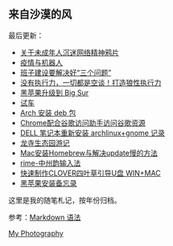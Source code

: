 ## 来自沙漠的风

最后更新：

 
- [关于未成年人沉迷网络精神鸦片][1]
- [疫情与机器人][2]
- [班子建设要解决好“三个问题”][3]
- [没有执行力，一切都是空谈！打造狼性执行力][4]
- [黑苹果升级到 Big Sur][5]
- [试车][6]
- [Arch 安装 deb 包][7]
- [Chrome配合谷歌访问助手访问谷歌资源][8]
-  [DELL 笔记本重新安装 archlinux+gnome 记录][9]
- [龙寺生态园游记][10]
- [Mac安装Homebrew与解决update慢的方法][11]
- [rime-中州韵输入法][12]
- [快速制作CLOVER四叶草引导U盘 WIN+MAC][13]
- [黑苹果安装备忘录][14]

这里是我的随笔札记，按年份归档。

参考：[Markdown 语法][15]

[My Photography][16]

[1]:	./2021/20210803-%E5%85%B3%E4%BA%8E%E6%9C%AA%E6%88%90%E5%B9%B4%E4%BA%BA%E6%B2%89%E8%BF%B7%E7%BD%91%E7%BB%9C%E7%B2%BE%E7%A5%9E%E9%B8%A6%E7%89%87.md "未成年人沉迷网络精神鸦片"
[2]:	./2021/20210803-%E7%96%AB%E6%83%85%E4%B8%8E%E6%9C%BA%E5%99%A8%E4%BA%BA.md "疫情与机器人"
[3]:	./2021/%E7%8F%AD%E5%AD%90%E5%BB%BA%E8%AE%BE%E8%A6%81%E8%A7%A3%E5%86%B3%E5%A5%BD%E2%80%9C%E4%B8%89%E4%B8%AA%E9%97%AE%E9%A2%98%E2%80%9D.md
[4]:	./2021/%E6%B2%A1%E6%9C%89%E6%89%A7%E8%A1%8C%E5%8A%9B%EF%BC%8C%E4%B8%80%E5%88%87%E9%83%BD%E6%98%AF%E7%A9%BA%E8%B0%88%EF%BC%81%E6%89%93%E9%80%A0%E7%8B%BC%E6%80%A7%E6%89%A7%E8%A1%8C%E5%8A%9B.md
[5]:	./2021/%E9%BB%91%E8%8B%B9%E6%9E%9C%E5%8D%87%E7%BA%A7%E5%88%B0%20Big%20Sur.md "黑苹果升级到 Big Sur"
[6]:	./2021/%E8%AF%95%E8%BD%A6.md "试车"
[7]:	./2020/Arch-%E5%AE%89%E8%A3%85-deb.md
[8]:	./2020/Chrome%E9%85%8D%E5%90%88%E8%B0%B7%E6%AD%8C%E8%AE%BF%E9%97%AE%E5%8A%A9%E6%89%8B%E8%AE%BF%E9%97%AE%E8%B0%B7%E6%AD%8C%E8%B5%84%E6%BA%90.md
[9]:	./2020/arch+gnome+install.md
[10]:	./2019/%E9%BE%99%E5%AF%BA%E7%94%9F%E6%80%81%E5%9B%AD%E6%B8%B8%E8%AE%B0.md
[11]:	./2019/Mac%E5%AE%89%E8%A3%85Homebrew%E4%B8%8E%E8%A7%A3%E5%86%B3update%E6%85%A2%E7%9A%84%E6%96%B9%E6%B3%95.md
[12]:	./2019/rime-%E4%B8%AD%E5%B7%9E%E9%9F%B5%E8%BE%93%E5%85%A5%E6%B3%95.md
[13]:	./2019/%E5%BF%AB%E9%80%9F%E5%88%B6%E4%BD%9CCLOVER%E5%9B%9B%E5%8F%B6%E8%8D%89%E5%BC%95%E5%AF%BCU%E7%9B%98%20WIN+MAC.md
[14]:	./2019/%E9%BB%91%E8%8B%B9%E6%9E%9C%E5%AE%89%E8%A3%85%E5%A4%87%E5%BF%98%E5%BD%95.md "黑苹果安装备忘录"
[15]:	https://www.markdown.xyz/basic-syntax/ "Markdown 基本语法"
[16]:	http://heimaphoto.com "my photography"